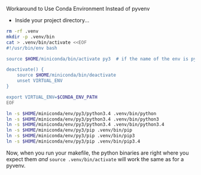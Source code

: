 Workaround to Use Conda Environment Instead of pyvenv

-   Inside your project directory...

```bash
rm -rf .venv
mkdir -p .venv/bin
cat > .venv/bin/activate <<EOF
#!/usr/bin/env bash

source $HOME/miniconda/bin/activate py3  # if the name of the env is py3

deactivate() {
    source $HOME/miniconda/bin/deactivate
    unset VIRTUAL_ENV
}

export VIRTUAL_ENV=$CONDA_ENV_PATH
EOF

ln -s $HOME/miniconda/env/py3/python3.4 .venv/bin/python
ln -s $HOME/miniconda/env/py3/python3.4 .venv/bin/python3
ln -s $HOME/miniconda/env/py3/python3.4 .venv/bin/python3.4
ln -s $HOME/miniconda/env/py3/pip .venv/bin/pip
ln -s $HOME/miniconda/env/py3/pip .venv/bin/pip3
ln -s $HOME/miniconda/env/py3/pip .venv/bin/pip3.4

```

Now, when you run your makefile, the python binaries are right where you expect
them _and_ `source .venv/bin/activate` will work the same as for a pyvenv.
